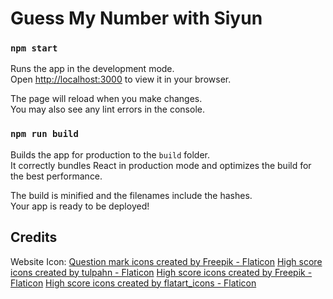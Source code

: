 # Guess My Number with Siyun

### `npm start`

Runs the app in the development mode.\
Open [http://localhost:3000](http://localhost:3000) to view it in your browser.

The page will reload when you make changes.\
You may also see any lint errors in the console.

### `npm run build`

Builds the app for production to the `build` folder.\
It correctly bundles React in production mode and optimizes the build for the best performance.

The build is minified and the filenames include the hashes.\
Your app is ready to be deployed!

## Credits

Website Icon:
<a href="https://www.flaticon.com/free-icons/question-mark" title="question mark icons">Question mark icons created by Freepik - Flaticon</a>
<a href="https://www.flaticon.com/free-icons/high-score" title="high score icons">High score icons created by tulpahn - Flaticon</a>
<a href="https://www.flaticon.com/free-icons/high-score" title="high score icons">High score icons created by Freepik - Flaticon</a>
<a href="https://www.flaticon.com/free-icons/high-score" title="high score icons">High score icons created by flatart_icons - Flaticon</a>

